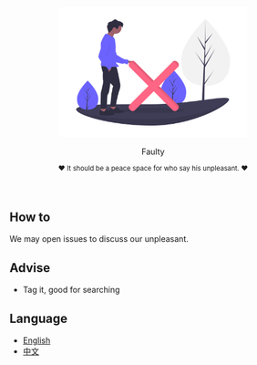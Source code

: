 <div align="center">
	<img width="330" height="227" src=".media/logo/.png" alt="faulty"/>
	<br>
	<p>
		<p>
			Faulty
		</p>
    	<p>
			<sup>
                ❤️ It should be a peace space for who say his unpleasant. ❤️
			</sup>
		</p>
		<br>
	</p>
</div>


## How to

We may open issues to discuss our unpleasant.

## Advise

- Tag it, good for searching

## Language

- [English](readme.md)
- [中文](/.doc/readme/zh.md)